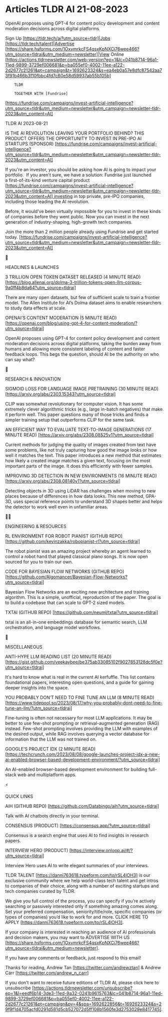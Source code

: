 # Articles TLDR AI 21-08-2023

OpenAI proposes using GPT-4 for content policy development and content
moderation decisions across digital platforms  

Sign Up [https://tldr.tech/ai?utm_source=tldr]|Jobs
[https://tldr.tech/talent]|Advertise
[https://share.hsforms.com/1OxvmrkcFS4qsxKpNXCi76wee466?utm_source=tldrai&utm_medium=newsletter]|View
Online
[https://actions.tldrnewsletter.com/web-version?ep=1&lc=041b8714-96a1-11ed-9899-3729ef006681&p=ba055ef0-4002-11ee-a122-2d2677c21261&pt=campaign&t=1692623324&s=ea4eb0a57e8dfc87542aa73f91b466b3f10fbbc4fd7c60e58d59937ab55b105b]


		TLDR 

		TOGETHER WITH [Fundrise]
[https://fundrise.com/campaigns/invest-artificial-intelligence?utm_source=tldr&utm_medium=newsletter&utm_campaign=newsletter-tldr-2023&utm_content=AI]

TLDR AI 2023-08-21

IS THE AI REVOLUTION LEAVING YOUR PORTFOLIO BEHIND? THIS
PRODUCT OFFERS THE OPPORTUNITY TO INVEST IN PRE-IPO AI
STARTUPS (SPONSOR)
[https://fundrise.com/campaigns/invest-artificial-intelligence?utm_source=tldr&utm_medium=newsletter&utm_campaign=newsletter-tldr-2023&utm_content=AI]

If you're an investor, you should be asking how AI is going to impact
your portfolio. 
If you aren't sure, we have a solution: Fundrise just launched
a first-of-its-kind venture capital product
[https://fundrise.com/campaigns/invest-artificial-intelligence?utm_source=tldr&utm_medium=newsletter&utm_campaign=newsletter-tldr-2023&utm_content=AI] investing
in top private, pre-IPO companies, including those leading the AI
revolution. 

Before, it would've been virtually impossible for you to invest in
these kinds of companies before they went public. Now you can invest
in the next generation of industry-shaping, high-growth tech
companies. 

Join the more than 2 million people already using Fundrise and get
started today.
[https://fundrise.com/campaigns/invest-artificial-intelligence?utm_source=tldr&utm_medium=newsletter&utm_campaign=newsletter-tldr-2023&utm_content=AI]

🚀 

HEADLINES & LAUNCHES

3 TRILLION OPEN TOKEN DATASET RELEASED (4 MINUTE READ)
[https://blog.allenai.org/dolma-3-trillion-tokens-open-llm-corpus-9a0ff4b8da64?utm_source=tldrai]

There are many open datasets, but few of sufficient scale to train a
frontier model. The Allen Institute for AI’s Dolma dataset aims to
enable researchers to study data effects at scale. 

OPENAI’S CONTENT MODERATION (5 MINUTE READ)
[https://openai.com/blog/using-gpt-4-for-content-moderation/?utm_source=tldrai]

OpenAI proposes using GPT-4 for content policy development and content
moderation decisions across digital platforms, taking the burden away
from humans and allowing more consistent labeling of content and
faster feedback loops. This begs the question, should AI be the
authority on who can say what? 

🧠 

RESEARCH & INNOVATION

SIGMOID LOSS FOR LANGUAGE IMAGE PRETRAINING (30 MINUTE READ)
[https://arxiv.org/abs/2303.15343?utm_source=tldrai]

CLIP was somewhat revolutionary for computer vision. It has some
extremely clever algorithmic tricks (e.g., large in-batch negatives)
that make it perform well. This paper questions many of those tricks
and finds a simpler training setup that outperforms CLIP for the same
task. 

AN EFFICIENT WAY TO EVALUATE TEXT-TO-IMAGE GENERATIONS (17 MINUTE
READ) [https://arxiv.org/abs/2308.08525v1?utm_source=tldrai]

Current methods for judging the quality of images created from text
have some problems, like not truly capturing how good the image looks
or how well it matches the text. This paper introduces a new method
that estimates how likely a created image matches a given text,
focusing on the most important parts of the image. It does this
efficiently with fewer samples. 

IMPROVING 3D DETECTION IN NEW ENVIRONMENTS (16 MINUTE READ)
[https://arxiv.org/abs/2308.08140v1?utm_source=tldrai]

Detecting objects in 3D using LiDAR has challenges when moving to new
places because of differences in how data looks. This new method,
GPA-3D, uses special reference points to understand 3D shapes better
and helps the detector to work well even in unfamiliar areas. 

🧑‍💻 

ENGINEERING & RESOURCES

RL ENVIRONMENT FOR ROBOT PIANIST (GITHUB REPO)
[https://github.com/kevinzakka/robopianist-rl?utm_source=tldrai]

The robot pianist was an amazing project whereby an agent learned to
control a robot hand that played classical piano songs. It is now open
sourced for you to train our own. 

CODE FOR BAYESIAN FLOW NETWORKS (GITHUB REPO)
[https://github.com/Algomancer/Bayesian-Flow-Networks?utm_source=tldrai]

Bayesian Flow Networks are an exciting new architecture and training
algorithm. This is a simple, unofficial, reproduction of the paper.
The goal is to build a codebase that can scale to GPT-2 sized models. 

TXTAI (GITHUB REPO) [https://github.com/neuml/txtai?utm_source=tldrai]

txtai is an all-in-one embeddings database for semantic search, LLM
orchestration, and language model workflows. 

🎁 

MISCELLANEOUS

ANTI-HYPE LLM READING LIST (20 MINUTE READ)
[https://gist.github.com/veekaybee/be375ab33085102f9027853128dc5f0e?utm_source=tldrai]

It's hard to know what is real in the current AI kerfuffle. This list
contains foundational papers, interesting open questions, and a guide
for gaining deeper insights into the space. 

YOU PROBABLY DON’T NEED TO FINE TUNE AN LLM (8 MINUTE READ)
[https://www.tidepool.so/2023/08/17/why-you-probably-dont-need-to-fine-tune-an-llm/?utm_source=tldrai]

Fine-tuning is often not necessary for most LLM applications. It may
be better to use few-shot prompting or retrieval-augmented generation
(RAG) instead. Few-shot prompting involves providing the LLM with
examples of the desired output, while RAG involves querying a vector
database for information that the LLM was not trained on. 

GOOGLE’S PROJECT IDX (2 MINUTE READ)
[https://techcrunch.com/2023/08/08/google-launches-project-idx-a-new-ai-enabled-browser-based-development-environment/?utm_source=tldrai]

An AI-enabled browser-based development environment for building
full-stack web and multiplatform apps. 

⚡ 

QUICK LINKS

AIH (GITHUB REPO) [https://github.com/Databingo/aih?utm_source=tldrai]

Talk with AI chatbots directly in your terminal. 

CONSENSUS (PRODUCT) [https://consensus.app/?utm_source=tldrai]

Consensus is a search engine that uses AI to find insights in research
papers. 

INTERVIEW HERO (PRODUCT)
[https://interview.onloop.ai/#/?utm_source=tldrai]

Interview Hero uses AI to write elegant summaries of your interviews. 

TLDR TALENT [https://danni763618.typeform.com/to/rSL4lOH3] is our
exclusive community where we help world-class tech talent and get
intros to companies of their choice, along with a number of exciting
startups and tech companies curated by TLDR.

We give you full control of the process, you can specify if you’re
actively searching or passively interested only if something amazing
comes along. Set your preferred compensation, seniority/title/role,
specific companies (or types of companies) you’d like to work for
and more. CLICK HERE TO APPLY
[https://danni763618.typeform.com/to/rSL4lOH3].

If your company is interested in reaching an audience of AI
professionals and decision makers, you may want to ADVERTISE WITH US
[https://share.hsforms.com/1OxvmrkcFS4qsxKpNXCi76wee466?utm_source=tldrai&utm_medium=newsletter].


If you have any comments or feedback, just respond to this email! 

Thanks for reading, 
Andrew Tan [https://twitter.com/andrewztan] & Andrew Carr
[https://twitter.com/andrew_n_carr] 

If you don't want to receive future editions of TLDR AI, please click
here to unsubscribe
[https://actions.tldrnewsletter.com/unsubscribe?ep=1&l=eedf6b14-3de3-11ed-9a32-0241b9615763&lc=041b8714-96a1-11ed-9899-3729ef006681&p=ba055ef0-4002-11ee-a122-2d2677c21261&pt=campaign&pv=4&spa=1692622856&t=1692623324&s=29f9f1d4705acfd0291d581d5cb527072d5ff108b1560fe3d2753029e8417745].
 